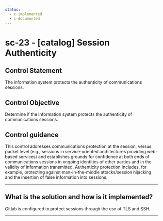 ```yaml
---
status:
  - c-implemented
  - c-documented
---
```


# sc-23 - \[catalog\] Session Authenticity

## Control Statement

The information system protects the authenticity of communications sessions.

## Control Objective

Determine if the information system protects the authenticity of communications sessions.

## Control guidance

This control addresses communications protection at the session, versus packet level (e.g., sessions in service-oriented architectures providing web-based services) and establishes grounds for confidence at both ends of communications sessions in ongoing identities of other parties and in the validity of information transmitted. Authenticity protection includes, for example, protecting against man-in-the-middle attacks/session hijacking and the insertion of false information into sessions.

______________________________________________________________________

## What is the solution and how is it implemented?

Gitlab is configured to protect sessions through the use of TLS and SSH.

______________________________________________________________________

